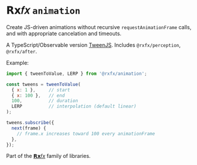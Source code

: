 # 𝗥𝘅𝑓𝑥 `animation`

Create JS-driven animations without recursive `requestAnimationFrame` calls, and with appropriate cancelation and timeouts.

A TypeScript/Observable version [TweenJS](https://github.com/tweenjs/tween.js). Includes `@rxfx/perception`, `@rxfx/after`.

Example: 
```js
import { tweenToValue, LERP } from '@rxfx/animation';

const tweens = tweenToValue(
  { x: 1 },     // start
  { x: 100 },   // end
  100,          // duration
  LERP          // interpolation (default linear)
);

tweens.subscribe({
  next(frame) {
    // frame.x increases toward 100 every animationFrame
  },
});

```

Part of the [𝗥𝘅𝑓𝑥](https://github.com/deanrad/rxfx) family of libraries.

